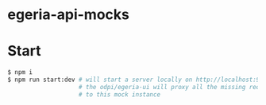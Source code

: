 # egeria-api-mocks

# Start
```bash
$ npm i
$ npm run start:dev # will start a server locally on http://localhost:9000
                    # the odpi/egeria-ui will proxy all the missing requests
                    # to this mock instance
```